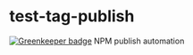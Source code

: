 # test-tag-publish

[![Greenkeeper badge](https://badges.greenkeeper.io/UziTech/test-tag-publish.svg)](https://greenkeeper.io/)
NPM publish automation
